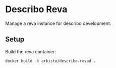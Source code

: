 # Describo Reva

Manage a reva instance for describo development.

## Setup

Build the reva container:

```
docker build -t arkisto/describo-revad .
```
